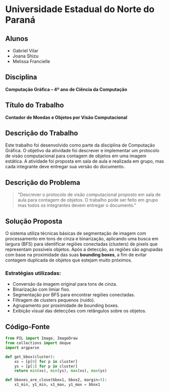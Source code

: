 # Universidade Estadual do Norte do Paraná

## Alunos
- Gabriel Vilar  
- Joana Shizu  
- Melissa Francielle

## Disciplina
**Computação Gráfica – 4º ano de Ciência da Computação**

## Título do Trabalho
**Contador de Moedas e Objetos por Visão Computacional**

## Descrição do Trabalho
Este trabalho foi desenvolvido como parte da disciplina de Computação Gráfica. O objetivo da atividade foi descrever e implementar um protocolo de visão computacional para contagem de objetos em uma imagem estática. A atividade foi proposta em sala de aula e realizada em grupo, mas cada integrante deve entregar sua versão do documento.

## Descrição do Problema
> "Descrever o protocolo de visão computacional proposto em sala de aula para contagem de objetos. O trabalho pode ser feito em grupo mas todos os integrantes devem entregar o documento."

## Solução Proposta
O sistema utiliza técnicas básicas de segmentação de imagem com processamento em tons de cinza e binarização, aplicando uma busca em largura (BFS) para identificar regiões conectadas (clusters) de pixels que representam possíveis objetos. Após a detecção, as regiões são agrupadas com base na proximidade das suas **bounding boxes**, a fim de evitar contagem duplicada de objetos que estejam muito próximos.

### Estratégias utilizadas:
- Conversão da imagem original para tons de cinza.
- Binarização com limiar fixo.
- Segmentação por BFS para encontrar regiões conectadas.
- Filtragem de clusters pequenos (ruído).
- Agrupamento por proximidade de bounding boxes.
- Exibição visual das detecções com retângulos sobre os objetos.

## Código-Fonte

```python
from PIL import Image, ImageDraw
from collections import deque
import argparse

def get_bbox(cluster):
    xs = [p[0] for p in cluster]
    ys = [p[1] for p in cluster]
    return min(xs), min(ys), max(xs), max(ys)

def bboxes_are_close(bbox1, bbox2, margin=5):
    x1_min, y1_min, x1_max, y1_max = bbox1

